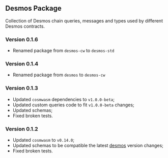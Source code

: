 ## Desmos Package
Collection of Desmos chain queries, messages and types used by different
Desmos contracts.

### Version 0.1.6
- Renamed package from `desmos-cw` to `desmos-std`

### Version 0.1.4
- Renamed package from `desmos` to `desmos-cw`

### Version 0.1.3
- Updated `cosmwasm` dependencies to `v1.0.0-beta`;
- Updated custom queries code to fit `v1.0.0-beta` changes;
- Updated schemas;
- Fixed broken tests.

### Version 0.1.2
- Updated `cosmwasm` to `v0.14.0`;
- Updated schemas to be compatible the latest [desmos](https://github.com/desmos-labs/desmos) version changes;
- Fixed broken tests.
